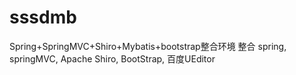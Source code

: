 # sssdmb
Spring+SpringMVC+Shiro+Mybatis+bootstrap整合环境
整合 spring, springMVC, Apache Shiro, BootStrap, 百度UEditor
